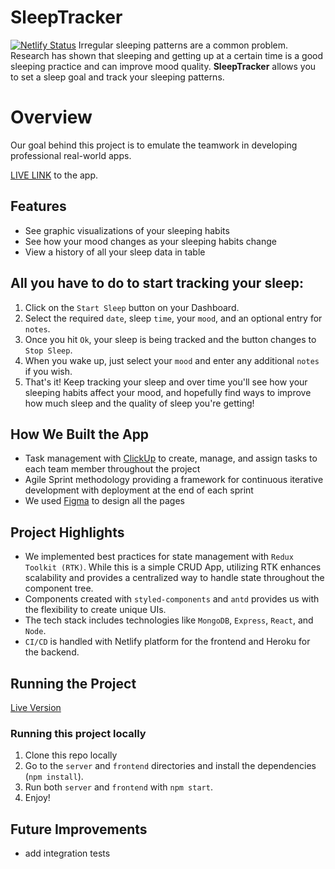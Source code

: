 # SleepTracker
[![Netlify Status](https://api.netlify.com/api/v1/badges/c86d0bab-7025-4f3a-bc1d-1ae16a329884/deploy-status)](https://app.netlify.com/sites/sleeptracker-chingu/deploys)
Irregular sleeping patterns are a common problem. Research has shown that sleeping and getting up at a certain time is a good sleeping practice and can improve mood quality. **SleepTracker** allows you to set a sleep goal and track your sleeping patterns.

# Overview

Our goal behind this project is to emulate the teamwork in developing professional real-world apps.

[LIVE LINK](https://sleeptracker-chingu.netlify.app/) to the app.

## Features

- See graphic visualizations of your sleeping habits
- See how your mood changes as your sleeping habits change
- View a history of all your sleep data in table

## All you have to do to start tracking your sleep:

1. Click on the `Start Sleep` button on your Dashboard.
2. Select the required `date`, sleep `time`, your `mood`, and an optional entry for `notes`.
3. Once you hit `Ok`, your sleep is being tracked and the button changes to `Stop Sleep`.
4. When you wake up, just select your `mood` and enter any additional `notes` if you wish.
5. That's it! Keep tracking your sleep and over time you'll see how your sleeping habits affect your mood, and hopefully find ways to improve how much sleep and the quality of sleep you're getting!

## How We Built the App

- Task management with [ClickUp](https://app.clickup.com/14237492/v/b/li/128371368) to create, manage, and assign tasks to each team member throughout the project
- Agile Sprint methodology providing a framework for continuous iterative development with deployment at the end of each sprint
- We used [Figma](https://www.figma.com/file/92LgIOSuhwGfoKAAbpy5uP/Chingu-Sleep-Tracker-App?node-id=0%3A1) to design all the pages

## Project Highlights

- We implemented best practices for state management with `Redux Toolkit (RTK)`. While this is a simple CRUD App, utilizing RTK enhances scalability and provides a centralized way to handle state throughout the component tree.
- Components created with `styled-components` and `antd` provides us with the flexibility to create unique UIs.
- The tech stack includes technologies like `MongoDB`, `Express`, `React`, and `Node`.
- `CI/CD` is handled with Netlify platform for the frontend and Heroku for the backend.

## Running the Project

[Live Version](https://sleeptracker-chingu.netlify.app/)

### Running this project locally

1. Clone this repo locally
2. Go to the `server` and `frontend` directories and install the dependencies (`npm install`).
3. Run both `server` and `frontend` with `npm start`.
4. Enjoy!

## Future Improvements

- add integration tests
